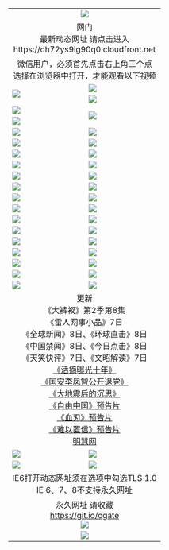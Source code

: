﻿<table>
  <tr></tr>
  <tr><td colspan=2 align=center><img src="https://cloud.githubusercontent.com/assets/11880933/13434984/f430fae2-e012-11e5-814f-c2df1e82b247.jpg" /></td></tr>
  <tr><td colspan=2 align=center>网门<br>最新动态网址 请点击进入
<br>https://dh72ys9lg90q0.cloudfront.net
    </td>
  </tr>
  <tr>
    <td colspan=2 align=center>微信用户，必须首先点击右上角三个点<br>选择在浏览器中打开，才能观看以下视频</td>
  </tr>
  <tr>
    <td rowspan=2><a href="https://dh72ys9lg90q0.cloudfront.net/ogUP.aspx?name=11DKC.mp4&count=T:2,2:8,1:16&from=github" target="_blank"><img src="https://dh72ys9lg90q0.cloudfront.net/Up/11DKC1.jpg" /></a></td> 
    <td><div><a href="https://dh72ys9lg90q0.cloudfront.net/ogUP.aspx?name=LRWS.mp4&count=7B:9,6B:44,5A:10,5B:35,4A:14,4B:19,3A:10,3B:26,2A:16,2B:21,1A:23,1B:29&current=7B:9" target="_blank"><img src="https://dh72ys9lg90q0.cloudfront.net/Up/LRWS.jpg" /></a></td>
   </tr>
  <tr>
    <td><a href="https://dh72ys9lg90q0.cloudfront.net/ogNiceVedio.aspx" target="_blank"><img src="https://dh72ys9lg90q0.cloudfront.net/Up/TGKDY.jpg" /></a></td>
  </tr>
  <tr>
    <td><a href="https://dh72ys9lg90q0.cloudfront.net/ogUP.aspx?name=JQR.mp4&count=2" target="_blank"><img src="https://dh72ys9lg90q0.cloudfront.net/Up/JQR.jpg" /></a></td>   
    <td rowspan=2><a href="https://dh72ys9lg90q0.cloudfront.net/ogUP.aspx?name=JP.mp4&count=9" target="_blank"><img src="https://dh72ys9lg90q0.cloudfront.net/Up/JP.jpg" /></td>
  </tr>
  <tr>
    <td><a href="https://dh72ys9lg90q0.cloudfront.net/ogUP.aspx?name=WH.mp4" target="_blank"><img src="https://dh72ys9lg90q0.cloudfront.net/Up/WH.jpg" /></a></td>
  </tr>
  <tr>
    <td><a href="https://dh72ys9lg90q0.cloudfront.net/ogUP.aspx?name=SSZJ.mp4&count=480P:9,T:1" target="_blank"><img src="https://dh72ys9lg90q0.cloudfront.net/Up/SSZJ.jpg" /></a></td>
    <td><a href="https://dh72ys9lg90q0.cloudfront.net/ogUP.aspx?name=ZY.mp4&count=2015:16" target="_blank"><img src="https://dh72ys9lg90q0.cloudfront.net/Up/ZY.jpg" /></a</td>
  </tr>
  <tr>
    <td><a href="https://dh72ys9lg90q0.cloudfront.net/ogUP.aspx?name=XTFY.mp4&count=B:2,A:24" target="_blank"><img src="https://dh72ys9lg90q0.cloudfront.net/Up/XTFY.jpg" /></a></td>
    <td><a href="https://dh72ys9lg90q0.cloudfront.net/ogUP.aspx?name=1XQK.mp4&count=13" target="_blank"><img src="https://dh72ys9lg90q0.cloudfront.net/Up/1XQK.jpg" /></a</td>
  </tr>
  <tr>
    <td><a href="https://dh72ys9lg90q0.cloudfront.net/ogUP.aspx?name=1LYF.mp4&count=2" target="_blank"><img src="https://dh72ys9lg90q0.cloudfront.net/Up/1LYF0.jpg" /></a></td>
    <td><a href="https://dh72ys9lg90q0.cloudfront.net/ogUP.aspx?name=1ZGC.mp4&count=6" target="_blank"><img src="https://dh72ys9lg90q0.cloudfront.net/Up/1ZGC0.jpg" /></a></td>
  </tr>
  <tr>
    <td><a href="https://dh72ys9lg90q0.cloudfront.net/ogUP.aspx?name=1ZKM.mp4&count=3&current=3" target="_blank"><img src="https://dh72ys9lg90q0.cloudfront.net/Up/1ZKM0.jpg" /></a></td>  
    <td><a href="https://dh72ys9lg90q0.cloudfront.net/ogUP.aspx?name=1WWY.mp4&count=6&current=6" target="_blank"><img src="https://dh72ys9lg90q0.cloudfront.net/Up/1WWY0.jpg" /></a></td>
  </tr>
  <tr>
    <td><a href="https://dh72ys9lg90q0.cloudfront.net/ogUP.aspx?name=10JGY.mp4&count=3" target="_blank"><img src="https://dh72ys9lg90q0.cloudfront.net/Up/10JGY0.jpg" /></a></td>
    <td><a href="https://dh72ys9lg90q0.cloudfront.net/ogUP.aspx?name=10CYS.mp4&count=2" target="_blank"><img src="https://dh72ys9lg90q0.cloudfront.net/Up/10CYS0.jpg" /></a></td>
  </tr>
  <tr>
    <td><a href="https://dh72ys9lg90q0.cloudfront.net/ogUP.aspx?name=4SQQ.mp4&count=201603:6,201602:20,201601:21&current=201603:6" target="_blank"><img src="https://dh72ys9lg90q0.cloudfront.net/Up/4SQQ0.jpg"/></a></td>
    <td><a href="https://dh72ys9lg90q0.cloudfront.net/ogUP.aspx?name=4SHQ.mp4&count=201603:8,201602:27,201601:28&current=201603:8" target="_blank"><img src="https://dh72ys9lg90q0.cloudfront.net/Up/4SHQ0.jpg"/></a></td>
  </tr>
  <tr>
    <td><a href="https://dh72ys9lg90q0.cloudfront.net/ogUP.aspx?name=4SZG.mp4&count=201603:7,201602:21,201601:23&current=201603:7" target="_blank"><img src="https://dh72ys9lg90q0.cloudfront.net/Up/4SZG0.jpg"/></a></td>
    <td><a href="https://dh72ys9lg90q0.cloudfront.net/ogUP.aspx?name=4SDJ.mp4&count=201603A:7,201603B:4,201602A:24,201602B:7,201601A:48,201601B:6&current=201603A:7" target="_blank"><img src="https://dh72ys9lg90q0.cloudfront.net/Up/4SDJ0.jpg"/></a></td>
  </tr>
  <tr>
    <td><a href="https://dh72ys9lg90q0.cloudfront.net/ogUP.aspx?name=4SGX.mp4&count=201603:1&current=201603:1" target="_blank"><img src="https://dh72ys9lg90q0.cloudfront.net/Up/4SGX0.jpg"/></a></td>
    <td><a href="https://dh72ys9lg90q0.cloudfront.net/ogUP.aspx?name=4SHD.mp4&count=201603:3&current=201603:1" target="_blank"><img src="https://dh72ys9lg90q0.cloudfront.net/Up/4SHD0.jpg"/></a></td>
  </tr>
  <tr>
    <td><a href="https://dh72ys9lg90q0.cloudfront.net/ogUP.aspx?name=4CTX.mp4&count=201603:2,201602:3,201601:4&current=201603:2" target="_blank"><img src="https://dh72ys9lg90q0.cloudfront.net/Up/4CTX0.jpg"/></a></td>
    <td><a href="https://dh72ys9lg90q0.cloudfront.net/ogUP.aspx?name=4CWZ.mp4&count=201603:1,201602:4,201601:4&current=201603:1" target="_blank"><img src="https://dh72ys9lg90q0.cloudfront.net/Up/4CWZ0.jpg"/></a></td>
  </tr>
  <tr>
    <td><a href="https://dh72ys9lg90q0.cloudfront.net/onUP.aspx?name=https://d2t6x1lwzcff38.cloudfront.net/" target="_blank"><img src="https://dh72ys9lg90q0.cloudfront.net/Up/0DTW.jpg"/></a></td>
    <td><a href="https://dh72ys9lg90q0.cloudfront.net/onUP.aspx?name=https://d240ns8up8earz.cloudfront.net/acenter/" target="_blank"><img src="https://dh72ys9lg90q0.cloudfront.net/Up/0TDW.jpg" /></a></td>
  </tr>
  <tr>
    <td><a href="https://dh72ys9lg90q0.cloudfront.net/onUP.aspx?name=https://d4508d6vomz2p.cloudfront.net/gb/nsc413.htm" target="_blank"><img src="https://dh72ys9lg90q0.cloudfront.net/Up/0DJY.jpg" /></a></td>
    <td><a href="https://dh72ys9lg90q0.cloudfront.net/onUP.aspx?name=https://d3bxwq7vzudb5l.cloudfront.net/xtr/gb/prog204.html" target="_blank"><img src="https://dh72ys9lg90q0.cloudfront.net/Up/0XTR.jpg" /></a></td>
  </tr>
  <tr>
    <td><a href="https://dh72ys9lg90q0.cloudfront.net/onUP.aspx?name=https://d3aj00iefsmfgc.cloudfront.net/" target="_blank"><img src="https://dh72ys9lg90q0.cloudfront.net/Up/0MHW.jpg" /></a></td>
    <td><a href="https://dh72ys9lg90q0.cloudfront.net/onUP.aspx?name=https://d1lcj91uv80klr.cloudfront.net/" target="_blank"><img src="https://dh72ys9lg90q0.cloudfront.net/Up/0ZJW.jpg" /></a></td>
  </tr>
  <tr>
    <td><a href="https://dh72ys9lg90q0.cloudfront.net/ogUP.aspx?name=0FG.zip" target="_blank"><img src="https://dh72ys9lg90q0.cloudfront.net/Up/0FG.jpg" /></a></td>
    <td><a href="https://dh72ys9lg90q0.cloudfront.net/ogUP.aspx?name=0FGA.apk" target="_blank"><img src="https://dh72ys9lg90q0.cloudfront.net/Up/0FGA.jpg" /></a></td>
  </tr>
  <tr>
    <td><a href="https://dh72ys9lg90q0.cloudfront.net/ogUP.aspx?name=0U.zip" target="_blank"><img src="https://dh72ys9lg90q0.cloudfront.net/Up/0U.jpg" /></a></td>
    <td><a href="https://dh72ys9lg90q0.cloudfront.net/ogUP.aspx?name=0UA.apk" target="_blank"><img src="https://dh72ys9lg90q0.cloudfront.net/Up/0UA.jpg" /></a></td>
  </tr>
  <tr>
    <td><a href="https://dh72ys9lg90q0.cloudfront.net/ogUP.aspx?name=0iPPOTV.zip" target="_blank"><img src="https://dh72ys9lg90q0.cloudfront.net/Up/0iPPOTV.jpg" /></a></td>
    <td><a href="https://dh72ys9lg90q0.cloudfront.net/ogUP.aspx?name=0iNTD.apk" target="_blank"><img src="https://dh72ys9lg90q0.cloudfront.net/Up/0iNTD.jpg" /></a></td>
  </tr>
  <tr>
    <td colspan=2 align=center>更新<br>
      《大裤衩》第2季第8集<br>
      《雷人网事小品》7日<br>
      《全球新闻》8日、《环球直击》8日<br>
      《中国禁闻》8日、《今日点击》8日<br>
      《天笑快评》7日、《文昭解读》7日<br>
      <a href="https://dh72ys9lg90q0.cloudfront.net/ogUP.aspx?name=SSZJ.mp4&count=T1:480P:9" target="_blank">《活摘曝光十年》</a><br>
      <a href="https://dh72ys9lg90q0.cloudfront.net/ogUP.aspx?name=4LFZ.mp4" target="_blank">《国安李凤智公开退党》</a><br>
      <a href="https://dh72ys9lg90q0.cloudfront.net/ogUP.aspx?name=4DDZHDCS.mp4" target="_blank">《大地震后的沉思》</a><br>
      <a href="https://dh72ys9lg90q0.cloudfront.net/ogUP.aspx?name=11ZYZG0.mp4" target="_blank">《自由中国》预告片</a><br>
      <a href="https://dh72ys9lg90q0.cloudfront.net/ogUP.aspx?name=11XR.mp4" target="_blank">《血刃》预告片</a><br>
      <a href="https://dh72ys9lg90q0.cloudfront.net/ogUP.aspx?name=11NYZX.mp4&count=2" target="_blank">《难以置信》预告片</a><br>
      <a href="https://dh72ys9lg90q0.cloudfront.net/onUP.aspx?name=https://www.minghui.org/" target="_blank">明慧网</a></td>
    </td>
  </tr>
  <tr>
    <td><a href="https://dh72ys9lg90q0.cloudfront.net/ogNice.aspx" target="_blank"><img src="https://dh72ys9lg90q0.cloudfront.net/Up/0WCYY.jpg" /></a></td>
    <td><a href="https://dh72ys9lg90q0.cloudfront.net/onCO.aspx?ob=600%E4%BA%8B%E7%89%A9&op=%E5%A2%9E%E5%88%A0%E6%94%B9&args=WH1~%23%E7%B1%BB%E5%9E%8B6%E6%96%B0%E9%97%BB%7c%23%E7%B1%BB%E5%9E%8B6%E8%AF%84%E8%AE%BA&mode=" target="_blank"><img src="https://dh72ys9lg90q0.cloudfront.net/Up/0WZTT.jpg" /></a></td> 
  </tr>
  <tr>
    <td><a href="https://dh72ys9lg90q0.cloudfront.net/ogDY.aspx" target="_blank"><img src="https://dh72ys9lg90q0.cloudfront.net/Up/0FK.jpg" /></a></td>
    <td><a href="https://dh72ys9lg90q0.cloudfront.net/ogST.aspx" target="_blank"><img src="https://dh72ys9lg90q0.cloudfront.net/Up/0ST.jpg" /></a></td> 
  </tr>
  <tr>
    <td colspan=2 align=center>IE6打开动态网址须在选项中勾选TLS 1.0<br/>IE 6、7、8不支持永久网址<br/>
      <!--微信可扫描以下临时二维码<br/>https://bit.ly/1mBQHW8<br/><a href="https://dh72ys9lg90q0.cloudfront.net/Up/0WMGDL3.png" target="_blank"><img src="https://dh72ys9lg90q0.cloudfront.net/Up/0WMGD3.png"/></a><br-->
  </tr>
  <tr>
    <td colspan=2 align=center>永久网址 请收藏<br/><a href="https://git.io/ogate" target="_blank">https://git.io/ogate</a><br/><a href="https://dh72ys9lg90q0.cloudfront.net/Up/0WMGDL2.png" target="_blank"><img src="https://dh72ys9lg90q0.cloudfront.net/Up/0WMGD2.png"/></a></td>
  </tr>
  <tr>
    <td colspan=2 align=center><a href="https://dh72ys9lg90q0.cloudfront.net/ogUP.aspx?name=0oGate.apk" target="_blank"><img src="https://dh72ys9lg90q0.cloudfront.net/Up/0WMAZ.jpg" /></a></td>
  </tr>
  <!--tr>
    <td colspan=2 align=center>可能失效的动态网址
    </td>
  </tr-->
</table>
